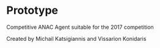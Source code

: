 # Prototype
Competitive ANAC Agent suitable for the 2017 competition

Created by Michail Katsigiannis and Vissarion Konidaris
